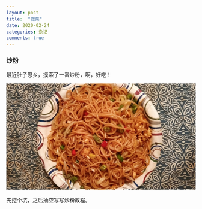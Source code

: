 ```yaml
---
layout: post
title:  "做菜"
date: 2020-02-24
categories: 杂记
comments: true
---
```


### 炒粉

最近肚子思乡，摸索了一番炒粉，啊，好吃！

![炒粉](https://github.com/WalkerMao/Notes/blob/master/Pictures/%E7%82%92%E7%B2%89.jpg?raw=true)

先挖个坑，之后抽空写写炒粉教程。
